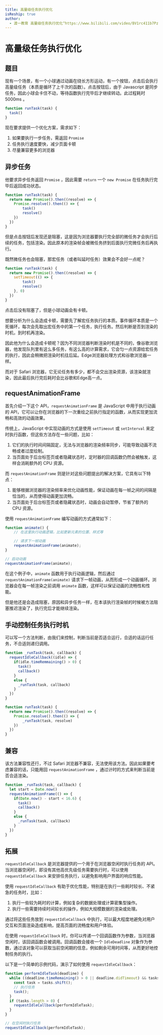 ```yaml
---
title: 高量级任务执行优化
isReship: true
author:
  - 渡一教育 高量级任务执行优化^https://www.bilibili.com/video/BV1rc411b7Pz/
---
```


# 高量级任务执行优化

## 题目

现有一个场景，有一个小球通过动画在绕长方形运动，有一个按钮，点击后会执行高量级任务（本质是循环了上千次的函数）。点击按钮后，由于 Javascript 是同步任务，因此小球会卡住不动，等待函数执行完毕后才继续转动。此过程耗时 5000ms 。

```js
function runTask(task) {
  task()
}
```

现在要求提供一个优化方案，需求如下：

1. 如果要执行一步任务，需返回 `Promise` 
2. 任务执行速度要快，减少页面卡顿
3. 尽量兼容更多的浏览器

## 异步任务

他要求异步任务返回 `Promise` ，因此需要 `return` 一个 `new Promise` 在任务执行完毕后返回成功状态。

```js
function runTask(task) {
  return new Promise().then((resolve) => {
    Promise.resolve().then(() => {
  		task()
    	resolve()
    })
  })
}
```

但是点击按钮后发现还是阻塞，这是因为浏览器要执行完全部的微任务才会执行后续的任务，包括渲染。因此原本的渲染帧会被微任务挤到后面执行完微任务后再执行。

既然微任务也会阻塞，那宏任务（或者叫延时任务）效果会不会好一点呢？

```js
function runTask(task) {
  return new Promise().then((resolve) => {
    setTimeout(() => {
  		task()
    	resolve()
    }, 0)
  })
}
```

点击后没有阻塞了，但是小球动画会有卡顿。

想要分析为什么会造成卡顿，需要先了解宏任务执行的本质。事件循环本质是一个死循环，每次会先取出宏任务中的第一个任务，执行任务。然后判断是否到渲染的时机，到时机再渲染。

因此他为什么会造成卡顿呢？因为不同浏览器判断渲染时机是不同的，像谷歌浏览器，他发现队列里有这么多任务，有这么高的计算需求，它会匀一点资源给宏任务的执行，因此会稍微把渲染时机往后延。Edge浏览器处理方式和谷歌浏览器一样。

而对于 Safari 浏览器，它无论任务有多少，都不会交出渲染资源，该渲染就渲染，因此最后执行完后耗时会比谷歌和Edge高一点。

## requestAnimationFrame

首先介绍一下这个 API，`requestAnimationFrame` 是 JavaScript 中用于执行动画的 API，它可以让你在浏览器的下一次重绘之前执行指定的函数，从而实现更加流畅和高效的动画效果。

传统上，JavaScript 中实现动画的方式是使用 `setTimeout` 或 `setInterval` 来定时执行函数，但这些方法存在一些问题，比如：

1. 它们的执行时间间隔固定，无法与浏览器的渲染频率同步，可能导致动画不流畅或者过度绘制。
2. 当页面处于后台标签页或者隐藏状态时，定时器的回调函数仍然会被触发，这样会消耗额外的 CPU 资源。

而 `requestAnimationFrame` 则是针对这些问题提出的解决方案，它具有以下特点：

1. 能够根据浏览器的渲染频率来优化动画性能，保证动画在每一帧之间的间隔是恰当的，从而使得动画更加流畅。
2. 当页面处于后台标签页或者隐藏状态时，动画会自动暂停，节省了额外的 CPU 资源。

使用 `requestAnimationFrame` 编写动画的方式通常如下：

```javascript
function animate() {
    // 在这里执行动画逻辑，比如更新元素的位置、样式等

    // 请求下一帧动画
    requestAnimationFrame(animate);
}

// 启动动画
requestAnimationFrame(animate);
```

在这个例子中，`animate` 函数用于执行动画逻辑，然后通过 `requestAnimationFrame(animate)` 请求下一帧动画，从而形成一个动画循环。浏览器会在每一帧渲染之前调用 `animate` 函数，这样可以保证动画的流畅性和性能。

但是他还是会造成阻塞，原因和异步任务一样，在本该执行渲染帧的时候被方法阻塞推迟渲染了，执行完后才能继续渲染。

## 手动控制任务执行时机

可以写一个方法判断，由我们来控制，判断当前是否适合运行，合适的话运行任务，不合适则递归调用。

```js
function _runTask(task, callback) {
  requestIdleCallback((idle) => {
    if(idle.timeRemmaining() > 0) {
      task()
      callback()
    }
    else {
      _runTask(task, callback)
    }
  })
}

function runTask(task) {
  return new Promise().then((resolve) => {
    Promise.resolve().then(() => {
  		_runTask(task, resolve)
    })
  })
}
```

## 兼容

该方法兼容性还行，不过 Safari 浏览器不兼容，无法使用该方法。因此如果要考虑兼容的话，只能用回 `requestAnimationFrame` ，通过计时的方式来判断当前是否合适渲染。

```js
function _runTask(task, callback) {
  let start = Date.now()
  requestAnimationFrame(() => {
    if(Date.now() - start < 16.6) {
      task()
      callback()
    }
    else {
      _runTask(task, callback)
    }
  })
}
```

## 拓展

`requestIdleCallback` 是浏览器提供的一个用于在浏览器空闲时执行任务的 API。当浏览器空闲时，即没有其他高优先级任务需要执行时，可以使用 `requestIdleCallback` 来安排任务执行，以避免影响用户界面的响应性能。

使用 `requestIdleCallback` 有助于优化性能，特别是在执行一些耗时较长、不紧急的任务时，比如：

1. 执行一些较为耗时的计算，例如复杂的数据处理或计算密集型操作。
2. 执行一些需要持续时间较长的操作，例如大规模数据的渲染或处理。

通过将这些任务放到 `requestIdleCallback` 中执行，可以最大程度地避免对用户交互和页面渲染造成影响，提高页面的流畅度和用户体验。

在使用 `requestIdleCallback` 时，你可以传递一个回调函数作为参数，当浏览器空闲时，该回调函数会被调用。回调函数会接收一个 `IdleDeadline` 对象作为参数，通过该对象可以获取当前空闲期的信息，例如剩余可用时间等，从而更好地控制任务的执行。

以下是一个简单的示例代码，演示了如何使用 `requestIdleCallback`：

```js
function performIdleTask(deadline) {
  while ((deadline.timeRemaining() > 0 || deadline.didTimeout) && tasks.length > 0) {
    const task = tasks.shift();
    // 执行任务
    task();
  }
  if (tasks.length > 0) {
    requestIdleCallback(performIdleTask);
  }
}

// 在空闲时执行任务
requestIdleCallback(performIdleTask);
```